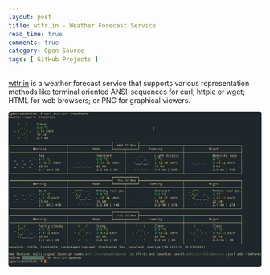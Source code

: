 ```yaml
---
layout: post
title: wttr.in - Weather Forecast Service
read_time: true  
comments: true
category: Open Source
tags: [ GitHub Projects ]
---
```


[wttr.in](https://github.com/chubin/wttr.in) is a weather forecast service that supports various representation methods like terminal oriented ANSI-sequences for curl, httpie or wget; HTML for web browsers; or PNG for graphical viewers.

![wttr.in](/assets/wttr.in.png)
 
